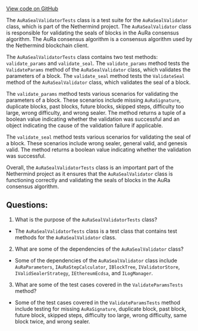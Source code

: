 [View code on GitHub](https://github.com/NethermindEth/nethermind/src/Nethermind/Nethermind.AuRa.Test/AuRaSealValidatorTests.cs)

The `AuRaSealValidatorTests` class is a test suite for the `AuRaSealValidator` class, which is part of the Nethermind project. The `AuRaSealValidator` class is responsible for validating the seals of blocks in the AuRa consensus algorithm. The AuRa consensus algorithm is a consensus algorithm used by the Nethermind blockchain client.

The `AuRaSealValidatorTests` class contains two test methods: `validate_params` and `validate_seal`. The `validate_params` method tests the `ValidateParams` method of the `AuRaSealValidator` class, which validates the parameters of a block. The `validate_seal` method tests the `ValidateSeal` method of the `AuRaSealValidator` class, which validates the seal of a block.

The `validate_params` method tests various scenarios for validating the parameters of a block. These scenarios include missing `AuRaSignature`, duplicate blocks, past blocks, future blocks, skipped steps, difficulty too large, wrong difficulty, and wrong sealer. The method returns a tuple of a boolean value indicating whether the validation was successful and an object indicating the cause of the validation failure if applicable.

The `validate_seal` method tests various scenarios for validating the seal of a block. These scenarios include wrong sealer, general valid, and genesis valid. The method returns a boolean value indicating whether the validation was successful.

Overall, the `AuRaSealValidatorTests` class is an important part of the Nethermind project as it ensures that the `AuRaSealValidator` class is functioning correctly and validating the seals of blocks in the AuRa consensus algorithm.
## Questions: 
 1. What is the purpose of the `AuRaSealValidatorTests` class?
- The `AuRaSealValidatorTests` class is a test class that contains test methods for the `AuRaSealValidator` class.

2. What are some of the dependencies of the `AuRaSealValidator` class?
- Some of the dependencies of the `AuRaSealValidator` class include `AuRaParameters`, `IAuRaStepCalculator`, `IBlockTree`, `IValidatorStore`, `IValidSealerStrategy`, `IEthereumEcdsa`, and `ILogManager`.

3. What are some of the test cases covered in the `ValidateParamsTests` method?
- Some of the test cases covered in the `ValidateParamsTests` method include testing for missing `AuRaSignature`, duplicate block, past block, future block, skipped steps, difficulty too large, wrong difficulty, same block twice, and wrong sealer.